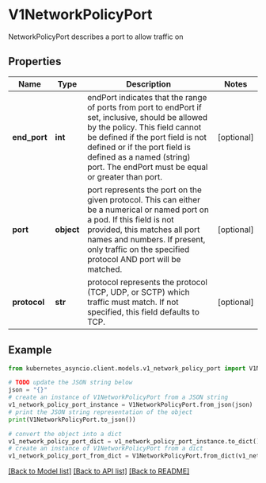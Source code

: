 # V1NetworkPolicyPort

NetworkPolicyPort describes a port to allow traffic on

## Properties

Name | Type | Description | Notes
------------ | ------------- | ------------- | -------------
**end_port** | **int** | endPort indicates that the range of ports from port to endPort if set, inclusive, should be allowed by the policy. This field cannot be defined if the port field is not defined or if the port field is defined as a named (string) port. The endPort must be equal or greater than port. | [optional] 
**port** | **object** | port represents the port on the given protocol. This can either be a numerical or named port on a pod. If this field is not provided, this matches all port names and numbers. If present, only traffic on the specified protocol AND port will be matched. | [optional] 
**protocol** | **str** | protocol represents the protocol (TCP, UDP, or SCTP) which traffic must match. If not specified, this field defaults to TCP. | [optional] 

## Example

```python
from kubernetes_asyncio.client.models.v1_network_policy_port import V1NetworkPolicyPort

# TODO update the JSON string below
json = "{}"
# create an instance of V1NetworkPolicyPort from a JSON string
v1_network_policy_port_instance = V1NetworkPolicyPort.from_json(json)
# print the JSON string representation of the object
print(V1NetworkPolicyPort.to_json())

# convert the object into a dict
v1_network_policy_port_dict = v1_network_policy_port_instance.to_dict()
# create an instance of V1NetworkPolicyPort from a dict
v1_network_policy_port_from_dict = V1NetworkPolicyPort.from_dict(v1_network_policy_port_dict)
```
[[Back to Model list]](../README.md#documentation-for-models) [[Back to API list]](../README.md#documentation-for-api-endpoints) [[Back to README]](../README.md)


